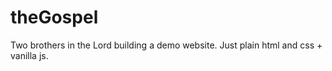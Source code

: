 # theGospel
Two brothers in the Lord building a demo website. Just plain html and css + vanilla js.
